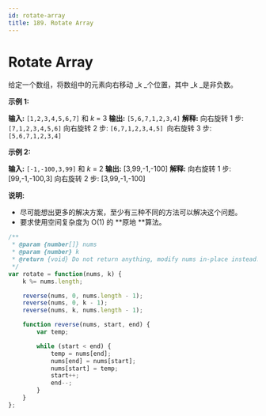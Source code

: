 ```yaml
---
id: rotate-array
title: 189. Rotate Array
---
```


# Rotate Array

给定一个数组，将数组中的元素向右移动 _k _个位置，其中 _k _是非负数。

**示例 1:**

**输入:** `[1,2,3,4,5,6,7]` 和 _k_ = 3 **输出:** `[5,6,7,1,2,3,4]` **解释:** 向右旋转 1 步: `[7,1,2,3,4,5,6]` 向右旋转 2 步: `[6,7,1,2,3,4,5] `向右旋转 3 步: `[5,6,7,1,2,3,4]`

**示例 2:**

**输入:** `[-1,-100,3,99]` 和 _k_ = 2 **输出:** \[3,99,-1,-100] **解释:** 向右旋转 1 步: \[99,-1,-100,3] 向右旋转 2 步: \[3,99,-1,-100]

**说明:**

-   尽可能想出更多的解决方案，至少有三种不同的方法可以解决这个问题。
-   要求使用空间复杂度为 O(1) 的 **原地 **算法。



```javascript
/**
 * @param {number[]} nums
 * @param {number} k
 * @return {void} Do not return anything, modify nums in-place instead.
 */
var rotate = function(nums, k) {
    k %= nums.length;

    reverse(nums, 0, nums.length - 1);
    reverse(nums, 0, k - 1);
    reverse(nums, k, nums.length - 1);

    function reverse(nums, start, end) {
    	var temp;

    	while (start < end) {
    		temp = nums[end];
    		nums[end] = nums[start];
    		nums[start] = temp;
    		start++;
    		end--;
    	}
    }
};
```